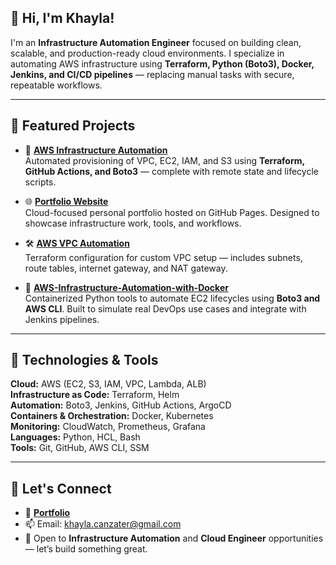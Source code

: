 ## 👋 Hi, I'm **Khayla**!  

I'm an **Infrastructure Automation Engineer** focused on building clean, scalable, and production-ready cloud environments. I specialize in automating AWS infrastructure using **Terraform, Python (Boto3), Docker, Jenkins, and CI/CD pipelines** — replacing manual tasks with secure, repeatable workflows.



---

## 🚀 **Featured Projects**

- 🔧 **[AWS Infrastructure Automation](https://github.com/K-Canzater/AWS-Infrastructure-Automation-with-Terraform-GitHub-Actions-Boto3)**  
  Automated provisioning of VPC, EC2, IAM, and S3 using **Terraform, GitHub Actions, and Boto3** — complete with remote state and lifecycle scripts.


- 🌐 **[Portfolio Website](https://k-canzater.github.io/KCanzater/index.html)**  
  Cloud-focused personal portfolio hosted on GitHub Pages. Designed to showcase infrastructure work, tools, and workflows.

- 🛠️ **[AWS VPC Automation](https://github.com/K-Canzater/AWS-VPC-Automation)**  
  Terraform configuration for custom VPC setup — includes subnets, route tables, internet gateway, and NAT gateway.


- 🐳 **[AWS-Infrastructure-Automation-with-Docker](https://github.com/K-Canzater/AWS-Infrastructure-Automation-with-Docker)**  
  Containerized Python tools to automate EC2 lifecycles using **Boto3 and AWS CLI**. Built to simulate real DevOps use cases and integrate with Jenkins pipelines.





---

## 🔧 **Technologies & Tools**

**Cloud:** AWS (EC2, S3, IAM, VPC, Lambda, ALB)  
**Infrastructure as Code:** Terraform, Helm  
**Automation:** Boto3, Jenkins, GitHub Actions, ArgoCD  
**Containers & Orchestration:** Docker, Kubernetes  
**Monitoring:** CloudWatch, Prometheus, Grafana  
**Languages:** Python, HCL, Bash  
**Tools:** Git, GitHub, AWS CLI, SSM 

---

## 🤝 **Let's Connect**

- 💼 [**Portfolio**](https://k-canzater.github.io/KCanzater/index.html)  
- 📫 Email: [khayla.canzater@gmail.com](mailto:khayla.canzater@gmail.com)  
- 💬 Open to **Infrastructure Automation** and **Cloud Engineer** opportunities — let’s build something great.

